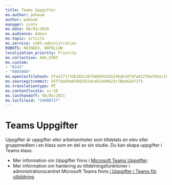 ```yaml
---
title: Teams Uppgifter
ms.author: pebaum
author: pebaum
manager: scotv
ms.date: 08/03/2020
ms.audience: Admin
ms.topic: article
ms.service: o365-administration
ROBOTS: NOINDEX, NOFOLLOW
localization_priority: Priority
ms.collection: Adm_O365
ms.custom:
- "6142"
- "9003098"
ms.openlocfilehash: 5fe1271f33b103c267b080442d2246db107dfa812f0af65ec1808dd1cd640a4e
ms.sourcegitcommit: b5f7da89a650d2915dc652449623c78be6247175
ms.translationtype: MT
ms.contentlocale: sv-SE
ms.lasthandoff: 08/05/2021
ms.locfileid: "54008717"
---
```

# <a name="teams-assignments"></a>Teams Uppgifter

Uppgifter är uppgifter eller arbetsenheter som tilldelats en elev eller gruppmedlem i en klass som en del av sin studie. Du kan skapa uppgifter i Teams klass.

- Mer information om Uppgifter finns i [Microsoft Teams Uppgifter](https://support.microsoft.com/en-us/office/microsoft-teams-5aa4431a-8a3c-4aa5-87a6-b6401abea114#ID0EAABAAA=Assignments).
- Mer information om hantering av tilldelningsfunktioner i administrationscentret Microsoft Teams finns [i Uppgifter i Teams för utbildning](https://docs.microsoft.com/microsoftteams/expand-teams-across-your-org/assignments-in-teams).